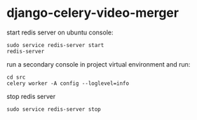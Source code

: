 # django-celery-video-merger
start redis server on ubuntu console:
```
sudo service redis-server start
redis-server
```

run a secondary console in project virtual environment and run:
```
cd src
celery worker -A config --loglevel=info
```
stop redis server
```
sudo service redis-server stop
```

